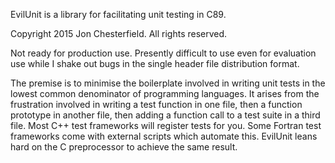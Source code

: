 EvilUnit is a library for facilitating unit testing in C89.

Copyright 2015 Jon Chesterfield. All rights reserved.

Not ready for production use. Presently difficult to use even for evaluation use while I shake out bugs in the single header file distribution format. 

The premise is to minimise the boilerplate involved in writing unit tests in the lowest common denominator of programming languages. It arises from the frustration involved in writing a test function in one file, then a function prototype in another file, then adding a function call to a test suite in a third file. Most C++ test frameworks will register tests for you. Some Fortran test frameworks come with external scripts which automate this. EvilUnit leans hard on the C preprocessor to achieve the same result. 

